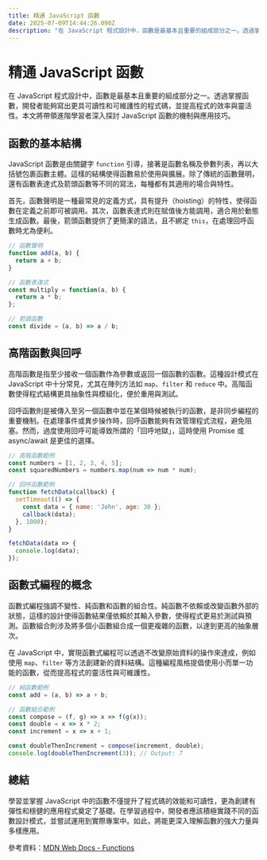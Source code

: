 ```yaml
---
title: 精通 JavaScript 函數
date: 2025-07-09T14:44:26.090Z
description: "在 JavaScript 程式設計中，函數是最基本且重要的組成部分之一。透過掌握函數，開發者能夠寫出更具可讀性和可維護性的程式碼，並提高程式的效率與靈活性。本文將帶領進階學習者深入探討 JavaScript 函數的機制與應用技巧。"
---
```


# 精通 JavaScript 函數

在 JavaScript 程式設計中，函數是最基本且重要的組成部分之一。透過掌握函數，開發者能夠寫出更具可讀性和可維護性的程式碼，並提高程式的效率與靈活性。本文將帶領進階學習者深入探討 JavaScript 函數的機制與應用技巧。

## 函數的基本結構

JavaScript 函數是由關鍵字 `function` 引導，接著是函數名稱及參數列表，再以大括號包裹函數主體。這樣的結構使得函數易於使用與擴展。除了傳統的函數聲明，還有函數表達式及箭頭函數等不同的寫法，每種都有其適用的場合與特性。

首先，函數聲明是一種最常見的定義方式，具有提升（hoisting）的特性，使得函數在定義之前即可被調用。其次，函數表達式則在賦值後方能調用，適合用於動態生成函數。最後，箭頭函數提供了更簡潔的語法，且不綁定 `this`，在處理回呼函數時尤為便利。

```javascript
// 函數聲明
function add(a, b) {
  return a + b;
}

// 函數表達式
const multiply = function(a, b) {
  return a * b;
};

// 箭頭函數
const divide = (a, b) => a / b;
```

## 高階函數與回呼

高階函數是指至少接收一個函數作為參數或返回一個函數的函數。這種設計模式在 JavaScript 中十分常見，尤其在陣列方法如 `map`、`filter` 和 `reduce` 中。高階函數使得程式結構更具抽象性與模組化，便於重用與測試。

回呼函數則是被傳入至另一個函數中並在某個時候被執行的函數，是非同步編程的重要機制。在處理事件或異步操作時，回呼函數能夠有效管理程式流程，避免阻塞。然而，過度使用回呼可能導致所謂的「回呼地獄」，這時使用 Promise 或 async/await 是更佳的選擇。

```javascript
// 高階函數範例
const numbers = [1, 2, 3, 4, 5];
const squaredNumbers = numbers.map(num => num * num);

// 回呼函數範例
function fetchData(callback) {
  setTimeout(() => {
    const data = { name: 'John', age: 30 };
    callback(data);
  }, 1000);
}

fetchData(data => {
  console.log(data);
});
```

## 函數式編程的概念

函數式編程強調不變性、純函數和函數的組合性。純函數不依賴或改變函數外部的狀態，這樣的設計使得函數結果僅依賴於其輸入參數，使得程式更易於測試與預測。函數組合則涉及將多個小函數組合成一個更複雜的函數，以達到更高的抽象層次。

在 JavaScript 中，實現函數式編程可以透過不改變原始資料的操作來達成，例如使用 `map`、`filter` 等方法創建新的資料結構。這種編程風格提倡使用小而單一功能的函數，從而提高程式的靈活性與可維護性。

```javascript
// 純函數範例
const add = (a, b) => a + b;

// 函數組合範例
const compose = (f, g) => x => f(g(x));
const double = x => x * 2;
const increment = x => x + 1;

const doubleThenIncrement = compose(increment, double);
console.log(doubleThenIncrement(3)); // Output: 7
```

## 總結

學習並掌握 JavaScript 中的函數不僅提升了程式碼的效能和可讀性，更為創建有彈性和穩健的應用程式奠定了基礎。在學習過程中，開發者應該積極實踐不同的函數設計模式，並嘗試運用到實際專案中。如此，將能更深入理解函數的強大力量與多樣應用。

參考資料：[MDN Web Docs - Functions](https://developer.mozilla.org/en-US/docs/Web/JavaScript/Guide/Functions)